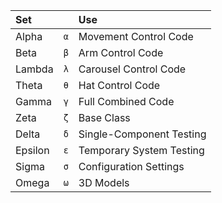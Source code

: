 | Set     |     | Use |
| :--     | :-: | :-- |
| Alpha   | `α` | Movement Control Code
| Beta    | `β` | Arm Control Code
| Lambda  | `λ` | Carousel Control Code
| Theta   | `θ` | Hat Control Code
| Gamma   | `γ` | Full Combined Code
| Zeta    | `ζ` | Base Class
| Delta   | `δ` | Single-Component Testing
| Epsilon | `ε` | Temporary System Testing
| Sigma   | `σ` | Configuration Settings
| Omega   | `ω` | 3D Models

